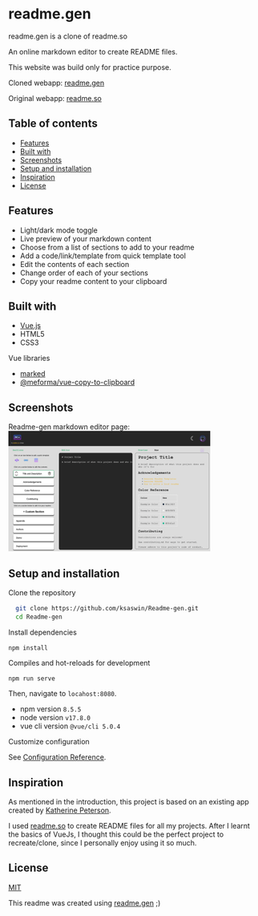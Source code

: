 # readme.gen

readme.gen is a clone of readme.so

An online markdown editor to create README files.

This website was build only for practice purpose.

Cloned webapp: [readme.gen](https://readme-gen.netlify.app)

Original webapp: [readme.so](https://readme.so/editor)

## Table of contents

- [Features](#features)
- [Built with](#built-with)
- [Screenshots](#screenshots)
- [Setup and installation](#setup-and-installation)
- [Inspiration](#inspiration)
- [License](#license)

## Features

- Light/dark mode toggle
- Live preview of your markdown content
- Choose from a list of sections to add to your readme
- Add a code/link/template from quick template tool
- Edit the contents of each section
- Change order of each of your sections
- Copy your readme content to your clipboard

## Built with

- [Vue.js](https://vuejs.org/)
- HTML5
- CSS3

Vue libraries

- [marked](https://www.npmjs.com/package/marked)
- [@meforma/vue-copy-to-clipboard](https://github.com/MeForma/vue-copy-to-clipboard)

## Screenshots

Readme-gen markdown editor page:
<img src="https://raw.githubusercontent.com/ksaswin/Readme-gen/master/src/assets/images/readme-light.png" width="80%"/>

## Setup and installation

Clone the repository

```bash
  git clone https://github.com/ksaswin/Readme-gen.git
  cd Readme-gen
```

Install dependencies

```
npm install
```

Compiles and hot-reloads for development

```
npm run serve
```

Then, navigate to `locahost:8080`.

- npm version `8.5.5`
- node version `v17.8.0`
- vue cli version `@vue/cli 5.0.4`

Customize configuration

See [Configuration Reference](https://cli.vuejs.org/config/).

## Inspiration

As mentioned in the introduction, this project is based on an existing app created by [Katherine Peterson](https://github.com/octokatherine).

I used [readme.so](https://readme.so/) to create README files for all my projects. After I learnt the basics of VueJs, I thought this could be the perfect project to recreate/clone, since I personally enjoy using it so much.

## License

[MIT](https://github.com/ksaswin/Readme-gen/blob/master/LICENSE.md)

This readme was created using [readme.gen](https://github.com/ksaswin/Readme-gen) ;)
